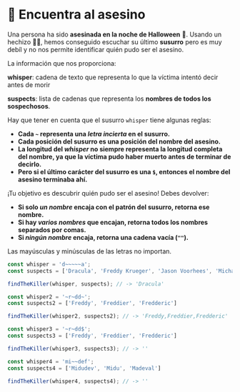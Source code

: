 # 🔪 Encuentra al asesino

Una persona ha sido **asesinada en la noche de Halloween** 🔪. Usando un hechizo 🧙‍♀️, hemos conseguido escuchar su último **susurro** pero es muy debíl y no nos permite identificar quién pudo ser el asesino.

La información que nos proporciona:

**whisper**: cadena de texto que representa lo que la víctima intentó decir antes de morir

**suspects**: lista de cadenas que representa los **nombres de todos los sospechosos**.

Hay que tener en cuenta que el susurro `whisper` tiene algunas reglas:

- **Cada `~` representa una _letra incierta_ en el susurro.**
- **Cada posición del susurro es una posición del nombre del asesino.**
- **La longitud del _whisper_ no siempre representa la longitud completa del nombre, ya que la víctima pudo haber muerto antes de terminar de decirlo.**
- **Pero si el último carácter del susurro es una `$`, entonces el nombre del asesino terminaba ahí.**

¡Tu objetivo es descubrir quién pudo ser el asesino! Debes devolver:

- **Si solo _un nombre_ encaja con el patrón del susurro, retorna ese nombre.**
- **Si hay _varios nombres_ que encajan, retorna todos los nombres separados por comas.**
- **Si _ningún nombre_ encaja, retorna una cadena vacía (`""`).**

Las mayúsculas y minúsculas de las letras no importan.

```javascript
const whisper = 'd~~~~~a';
const suspects = ['Dracula', 'Freddy Krueger', 'Jason Voorhees', 'Michael Myers'];

findTheKiller(whisper, suspects); // -> 'Dracula'

const whisper2 = '~r~dd~';
const suspects2 = ['Freddy', 'Freddier', 'Fredderic']

findTheKiller(whisper2, suspects2); // -> 'Freddy,Freddier,Fredderic'

const whisper3 = '~r~dd$';
const suspects3 = ['Freddy', 'Freddier', 'Fredderic']

findTheKiller(whisper3, suspects3); // -> ''

const whisper4 = 'mi~~def';
const suspects4 = ['Midudev', 'Midu', 'Madeval']

findTheKiller(whisper4, suspects4); // -> ''
```
